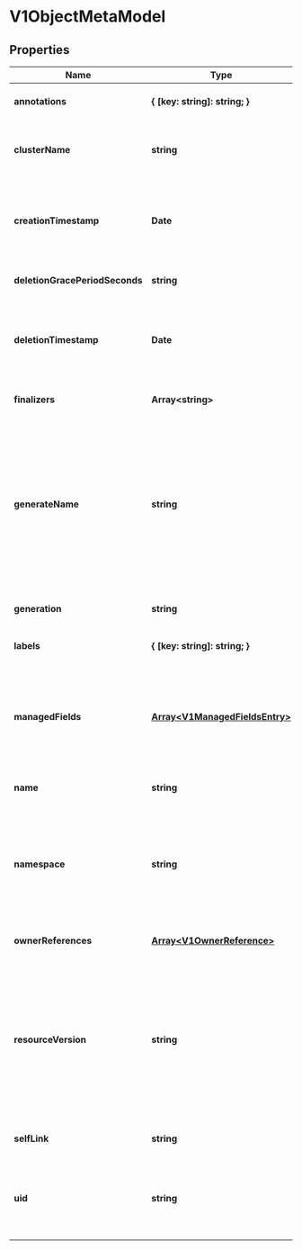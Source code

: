 # V1ObjectMetaModel

## Properties

Name | Type | Description | Notes
------------ | ------------- | ------------- | -------------
**annotations** | **{ [key: string]: string; }** |  | [optional] [default to undefined]
**clusterName** | **string** | Deprecated: ClusterName is a legacy field that was always cleared by the system and never used; it will be removed completely in 1.25.  The name in the go struct is changed to help clients detect accidental use.  +optional | [optional] [default to undefined]
**creationTimestamp** | **Date** | Time is a wrapper around time.Time which supports correct marshaling to YAML and JSON.  Wrappers are provided for many of the factory methods that the time package offers.  +protobuf.options.marshal&#x3D;false +protobuf.as&#x3D;Timestamp +protobuf.options.(gogoproto.goproto_stringer)&#x3D;false | [optional] [default to undefined]
**deletionGracePeriodSeconds** | **string** |  | [optional] [default to undefined]
**deletionTimestamp** | **Date** | Time is a wrapper around time.Time which supports correct marshaling to YAML and JSON.  Wrappers are provided for many of the factory methods that the time package offers.  +protobuf.options.marshal&#x3D;false +protobuf.as&#x3D;Timestamp +protobuf.options.(gogoproto.goproto_stringer)&#x3D;false | [optional] [default to undefined]
**finalizers** | **Array&lt;string&gt;** |  | [optional] [default to undefined]
**generateName** | **string** | GenerateName is an optional prefix, used by the server, to generate a unique name ONLY IF the Name field has not been provided. If this field is used, the name returned to the client will be different than the name passed. This value will also be combined with a unique suffix. The provided value has the same validation rules as the Name field, and may be truncated by the length of the suffix required to make the value unique on the server.  If this field is specified and the generated name exists, the server will return a 409.  Applied only if Name is not specified. More info: https://git.k8s.io/community/contributors/devel/sig-architecture/api-conventions.md#idempotency +optional | [optional] [default to undefined]
**generation** | **string** |  | [optional] [default to undefined]
**labels** | **{ [key: string]: string; }** |  | [optional] [default to undefined]
**managedFields** | [**Array&lt;V1ManagedFieldsEntry&gt;**](V1ManagedFieldsEntry.md) | ManagedFields maps workflow-id and version to the set of fields that are managed by that workflow. This is mostly for internal housekeeping, and users typically shouldn\&#39;t need to set or understand this field. A workflow can be the user\&#39;s name, a controller\&#39;s name, or the name of a specific apply path like \&quot;ci-cd\&quot;. The set of fields is always in the version that the workflow used when modifying the object.  +optional | [optional] [default to undefined]
**name** | **string** |  | [optional] [default to undefined]
**namespace** | **string** | Namespace defines the space within which each name must be unique. An empty namespace is equivalent to the \&quot;default\&quot; namespace, but \&quot;default\&quot; is the canonical representation. Not all objects are required to be scoped to a namespace - the value of this field for those objects will be empty.  Must be a DNS_LABEL. Cannot be updated. More info: http://kubernetes.io/docs/user-guide/namespaces +optional | [optional] [default to undefined]
**ownerReferences** | [**Array&lt;V1OwnerReference&gt;**](V1OwnerReference.md) |  | [optional] [default to undefined]
**resourceVersion** | **string** | An opaque value that represents the internal version of this object that can be used by clients to determine when objects have changed. May be used for optimistic concurrency, change detection, and the watch operation on a resource or set of resources. Clients must treat these values as opaque and passed unmodified back to the server. They may only be valid for a particular resource or set of resources.  Populated by the system. Read-only. Value must be treated as opaque by clients and . More info: https://git.k8s.io/community/contributors/devel/sig-architecture/api-conventions.md#concurrency-control-and-consistency +optional | [optional] [default to undefined]
**selfLink** | **string** |  | [optional] [default to undefined]
**uid** | **string** | UID is the unique in time and space value for this object. It is typically generated by the server on successful creation of a resource and is not allowed to change on PUT operations.  Populated by the system. Read-only. More info: http://kubernetes.io/docs/user-guide/identifiers#uids +optional | [optional] [default to undefined]


